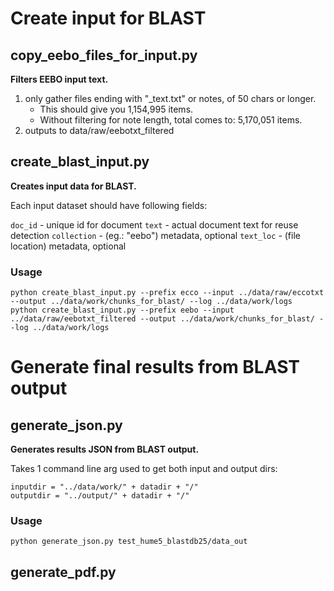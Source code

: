 # Create input for BLAST

## copy_eebo_files_for_input.py

**Filters EEBO input text.**

1. only gather files ending with "\_text.txt" or notes, of 50 chars or longer.
   * This should give you 1,154,995 items.
   * Without filtering for note length, total comes to: 5,170,051 items.
2. outputs to data/raw/eebotxt_filtered

## create_blast_input.py

**Creates input data for BLAST.**

Each input dataset should have following fields:

`doc_id` - unique id for document
`text` - actual document text for reuse detection
`collection` - (eg.: "eebo") metadata, optional
`text_loc` - (file location) metadata, optional

### Usage
```
python create_blast_input.py --prefix ecco --input ../data/raw/eccotxt --output ../data/work/chunks_for_blast/ --log ../data/work/logs
python create_blast_input.py --prefix eebo --input ../data/raw/eebotxt_filtered --output ../data/work/chunks_for_blast/ --log ../data/work/logs
```

# Generate final results from BLAST output

## generate_json.py

**Generates results JSON from BLAST output.**

Takes 1 command line arg used to get both input and output dirs:

```
inputdir = "../data/work/" + datadir + "/"
outputdir = "../output/" + datadir + "/"
```

### Usage
`python generate_json.py test_hume5_blastdb25/data_out`

## generate_pdf.py
